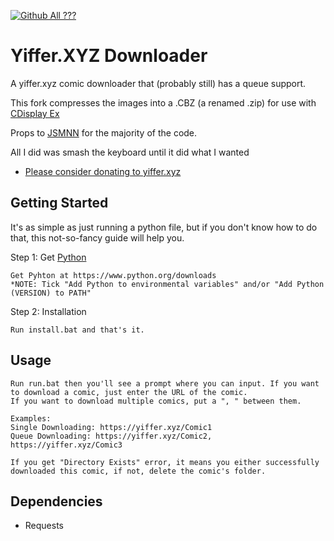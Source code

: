 [![Github All ???](https://img.shields.io/github/downloads/IhYpGc/yiffer.xyz-downloader/total.svg)](https://github.com/IhYpGc/yiffer.xyz-downloader/releases/latest)

# Yiffer.XYZ Downloader
A yiffer.xyz comic downloader that (probably still) has a queue support.

This fork compresses the images into a .CBZ (a renamed .zip) for use with [CDisplay Ex](https://www.cdisplayex.com/)

Props to [JSMNN](https://github.com/JSMNN/yiffer.xyz-downloader) for the majority of the code.

All I did was smash the keyboard until it did what I wanted

* [Please consider donating to yiffer.xyz](https://yiffer.xyz/donate)
## Getting Started
It's as simple as just running a python file, but if you don't know how to do that, this not-so-fancy guide will help you.

Step 1: Get [Python](https://www.python.org/downloads)
```
Get Pyhton at https://www.python.org/downloads
*NOTE: Tick "Add Python to environmental variables" and/or "Add Python (VERSION) to PATH"
```
Step 2: Installation
```
Run install.bat and that's it.
```
## Usage
```
Run run.bat then you'll see a prompt where you can input. If you want to download a comic, just enter the URL of the comic.
If you want to download multiple comics, put a ", " between them.

Examples:
Single Downloading: https://yiffer.xyz/Comic1
Queue Downloading: https://yiffer.xyz/Comic2, https://yiffer.xyz/Comic3

If you get "Directory Exists" error, it means you either successfully downloaded this comic, if not, delete the comic's folder.
```

## Dependencies
* Requests
